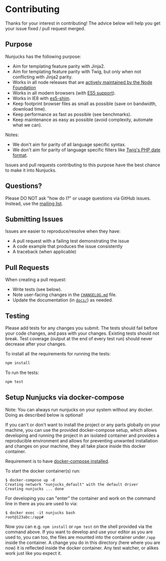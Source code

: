 # Contributing

Thanks for your interest in contributing! The advice below will help you get your issue fixed / pull request merged.


## Purpose

Nunjucks has the following purpose:

* Aim for templating feature parity with Jinja2.
* Aim for templating feature parity with Twig, but only when not conflicting with Jinja2 parity.
* Works in all node releases that are
  [actively maintained by the Node Foundation](https://github.com/nodejs/Release#release-schedule)
* Works in all modern browsers (with [ES5 support](http://kangax.github.io/compat-table/es5/)).
* Works in IE8 with [es5-shim](https://github.com/es-shims/es5-shim).
* Keep footprint browser files as small as possible (save on bandwidth, download time).
* Keep performance as fast as possible (see benchmarks).
* Keep maintenance as easy as possible (avoid complexity, automate what we can).

Notes:

* We don't aim for parity of all language specific syntax.
* We don't aim for parity of language specific filters like [Twig's PHP date format](http://twig.sensiolabs.org/doc/functions/date.html).

Issues and pull requests contributing to this purpose have the best chance to make it into Nunjucks.


## Questions?

Please DO NOT ask "how do I?" or usage questions via GitHub issues. Instead,
use the [mailing list](https://groups.google.com/forum/#!forum/nunjucks).


## Submitting Issues

Issues are easier to reproduce/resolve when they have:

- A pull request with a failing test demonstrating the issue
- A code example that produces the issue consistently
- A traceback (when applicable)


## Pull Requests

When creating a pull request:

- Write tests (see below).
- Note user-facing changes in the [`CHANGELOG.md`](CHANGELOG.md) file.
- Update the documentation (in [`docs/`](docs/)) as needed.


## Testing

Please add tests for any changes you submit. The tests should fail before your
code changes, and pass with your changes. Existing tests should not break. Test
coverage (output at the end of every test run) should never decrease after your
changes.

To install all the requirements for running the tests:

```bash
npm install
```

To run the tests:

```bash
npm test
```


## Setup Nunjucks via docker-compose

Note: You can always run nunjucks on your system without any docker. Doing as described below is optional!

If you can't or don't want to install the project or any parts globally on your machine, you can use the
provided docker-compose setup, which allows developing and running the project in an isolated container
and provides a reproducible environment and allows for preventing unwanted installation and changes on your
machine, they all take place inside this docker container.

Requirement is to have [docker-compose installed](https://docs.docker.com/compose/install/).

To start the docker container(s) run:

```shell-session
$ docker-compose up -d
Creating network "nunjucks_default" with the default driver
Creating nunjucks ... done
```

For developing you can "enter" the container and work on the command line in there as you are used to via:

```shell-session
$ docker exec -it nunjucks bash
root@123abc:/app# 
```

Now you can e.g. `npm install` or `npm test` on the shell provided via the command above.
If you want to develop and use your editor as you are used to, you can too, the files are mounted into the
container under `/app` inside the container. A change you do in this directory (here where you are now)
it is reflected inside the docker container. Any test watcher, or alikes work just like you expect it.